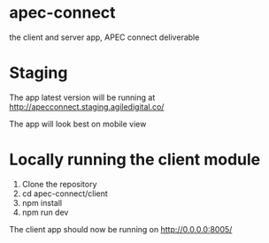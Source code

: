 # apec-connect
the client and server app, APEC connect deliverable

# Staging
The app latest version will be running at http://apecconnect.staging.agiledigital.co/

The app will look best on mobile view

# Locally running the client module
1. Clone the repository
2. cd apec-connect/client
3. npm install
4. npm run dev

The client app should now be running on http://0.0.0.0:8005/
